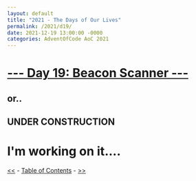 ```yaml
---
layout: default
title: "2021 - The Days of Our Lives"
permalink: /2021/d19/
date: 2021-12-19 13:00:00 -0000
categories: AdventOfCode AoC 2021
---
```

# [--- Day 19: Beacon Scanner ---](https://adventofcode.com/2021/day/19)
## or..
## UNDER CONSTRUCTION

# I'm working on it....

[<<](AoC_2021_D18.md) - [Table of Contents](AoC_2021.md) - [>>](AoC_2021_D20.md)
